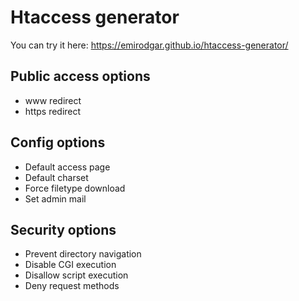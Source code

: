# Htaccess generator

You can try it here: https://emirodgar.github.io/htaccess-generator/

## Public access options
- www redirect
- https redirect

## Config options
- Default access page
- Default charset
- Force filetype download
- Set admin mail

## Security options
- Prevent directory navigation
- Disable CGI execution
- Disallow script execution
- Deny request methods
